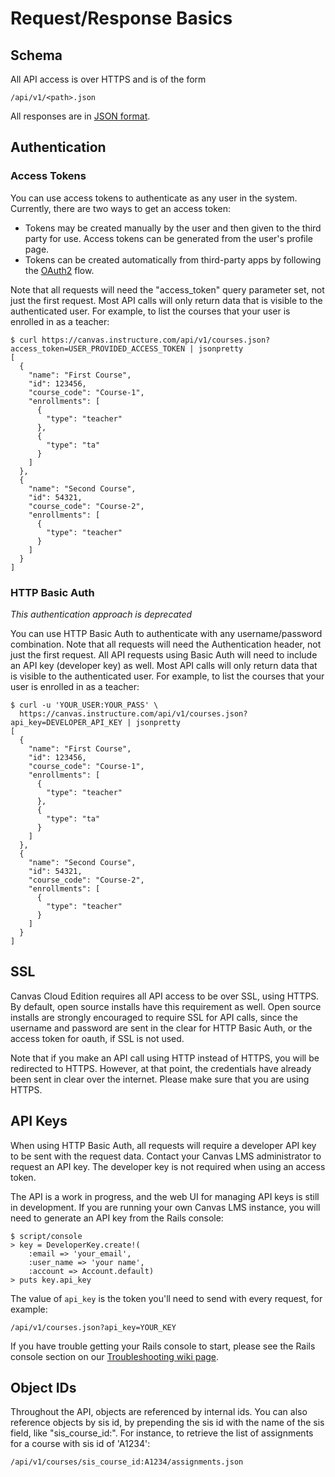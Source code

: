 Request/Response Basics
=======================

Schema
------

All API access is over HTTPS and is of the form

    /api/v1/<path>.json

All responses are in <a href="http://www.json.org/">JSON format</a>.

Authentication
--------------

### Access Tokens

You can use access tokens to authenticate as any user in the system.
Currently, there are two ways to get an access token:

  * Tokens may be created manually by the user and then given to
the third party for use.  Access tokens can be generated from the user's
profile page.
  * Tokens can be created automatically from third-party apps by
    following the <a href="oauth.html">OAuth2</a> flow.

Note that all requests will need the
"access_token" query parameter set, not just the first request.
Most API calls will only return data that is visible to the
authenticated user.  For example, to list the courses that
your user is enrolled in as a teacher:

    $ curl https://canvas.instructure.com/api/v1/courses.json?access_token=USER_PROVIDED_ACCESS_TOKEN | jsonpretty
    [
      {
        "name": "First Course",
        "id": 123456,
        "course_code": "Course-1",
        "enrollments": [
          {
            "type": "teacher"
          },
          {
            "type": "ta"
          }
        ]
      },
      {
        "name": "Second Course",
        "id": 54321,
        "course_code": "Course-2",
        "enrollments": [
          {
            "type": "teacher"
          }
        ]
      }
    ]

### HTTP Basic Auth

*This authentication approach is deprecated*

You can use HTTP Basic Auth to authenticate with any username/password
combination. Note that all requests will need the Authentication header,
not just the first request. All API requests using Basic Auth will need
to include an API key (developer key) as well. Most API calls will only
return data that is visible to the authenticated user. For example, to
list the courses that your user is enrolled in as a teacher:

    $ curl -u 'YOUR_USER:YOUR_PASS' \
      https://canvas.instructure.com/api/v1/courses.json?api_key=DEVELOPER_API_KEY | jsonpretty
    [
      {
        "name": "First Course",
        "id": 123456,
        "course_code": "Course-1",
        "enrollments": [
          {
            "type": "teacher"
          },
          {
            "type": "ta"
          }
        ]
      },
      {
        "name": "Second Course",
        "id": 54321,
        "course_code": "Course-2",
        "enrollments": [
          {
            "type": "teacher"
          }
        ]
      }
    ]

SSL
---

Canvas Cloud Edition requires all API access to be over SSL, using
HTTPS. By default, open source installs have this requirement as well.
Open source installs are strongly encouraged to require SSL for API
calls, since the username and password are sent in the clear for HTTP
Basic Auth, or the access token for oauth, if SSL is not used.

Note that if you make an API call using HTTP instead of HTTPS, you will
be redirected to HTTPS. However, at that point, the credentials
have already been sent in clear over the internet. Please make
sure that you are using HTTPS.

API Keys
--------

When using HTTP Basic Auth, all requests will require a developer API
key to be sent with the request data. Contact your Canvas LMS
administrator to request an API key. The developer key is not required
when using an access token.

The API is a work in progress, and the web UI for managing API keys is
still in development. If you are running your own Canvas LMS instance,
you will need to generate an API key from the Rails console:

    $ script/console
    > key = DeveloperKey.create!(
        :email => 'your_email',
        :user_name => 'your name',
        :account => Account.default)
    > puts key.api_key

The value of `api_key` is the token you'll need to send with every
request, for example:

    /api/v1/courses.json?api_key=YOUR_KEY

If you have trouble getting your Rails console to start, please see the
Rails console section on our <a href="https://github.com/instructure/canvas-lms/wiki/Troubleshooting">Troubleshooting wiki page</a>.

Object IDs
----------

Throughout the API, objects are referenced by internal ids. You can also
reference objects by sis id, by prepending the sis id with the name of
the sis field, like "sis\_course\_id:". For instance, to retrieve the
list of assignments for a course with sis id of 'A1234':

    /api/v1/courses/sis_course_id:A1234/assignments.json

